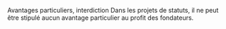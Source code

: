 Avantages particuliers, interdiction
Dans les projets de statuts, il ne peut être stipulé aucun avantage particulier au profit des fondateurs.